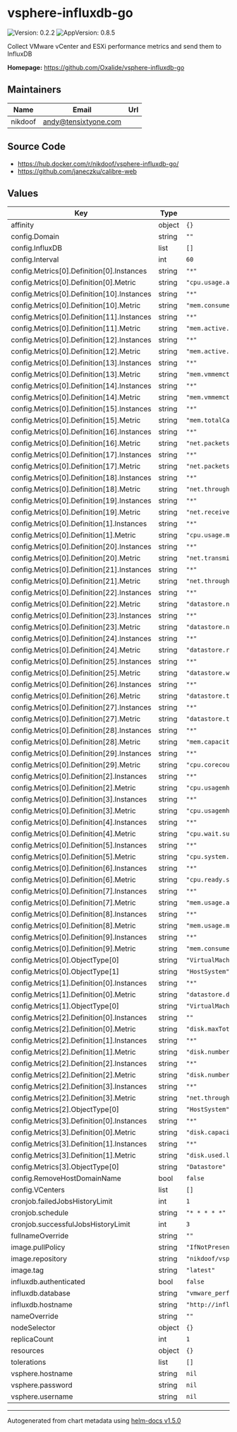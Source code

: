 # vsphere-influxdb-go

![Version: 0.2.2](https://img.shields.io/badge/Version-0.2.2-informational?style=flat-square) ![AppVersion: 0.8.5](https://img.shields.io/badge/AppVersion-0.8.5-informational?style=flat-square)

Collect VMware vCenter and ESXi performance metrics and send them to InfluxDB

**Homepage:** <https://github.com/Oxalide/vsphere-influxdb-go>

## Maintainers

| Name | Email | Url |
| ---- | ------ | --- |
| nikdoof | andy@tensixtyone.com |  |

## Source Code

* <https://hub.docker.com/r/nikdoof/vsphere-influxdb-go/>
* <https://github.com/janeczku/calibre-web>

## Values

| Key | Type | Default | Description |
|-----|------|---------|-------------|
| affinity | object | `{}` |  |
| config.Domain | string | `""` |  |
| config.InfluxDB | list | `[]` |  |
| config.Interval | int | `60` |  |
| config.Metrics[0].Definition[0].Instances | string | `"*"` |  |
| config.Metrics[0].Definition[0].Metric | string | `"cpu.usage.average"` |  |
| config.Metrics[0].Definition[10].Instances | string | `"*"` |  |
| config.Metrics[0].Definition[10].Metric | string | `"mem.consumed.maximum"` |  |
| config.Metrics[0].Definition[11].Instances | string | `"*"` |  |
| config.Metrics[0].Definition[11].Metric | string | `"mem.active.average"` |  |
| config.Metrics[0].Definition[12].Instances | string | `"*"` |  |
| config.Metrics[0].Definition[12].Metric | string | `"mem.active.maximum"` |  |
| config.Metrics[0].Definition[13].Instances | string | `"*"` |  |
| config.Metrics[0].Definition[13].Metric | string | `"mem.vmmemctl.average"` |  |
| config.Metrics[0].Definition[14].Instances | string | `"*"` |  |
| config.Metrics[0].Definition[14].Metric | string | `"mem.vmmemctl.maximum"` |  |
| config.Metrics[0].Definition[15].Instances | string | `"*"` |  |
| config.Metrics[0].Definition[15].Metric | string | `"mem.totalCapacity.average"` |  |
| config.Metrics[0].Definition[16].Instances | string | `"*"` |  |
| config.Metrics[0].Definition[16].Metric | string | `"net.packetsRx.summation"` |  |
| config.Metrics[0].Definition[17].Instances | string | `"*"` |  |
| config.Metrics[0].Definition[17].Metric | string | `"net.packetsTx.summation"` |  |
| config.Metrics[0].Definition[18].Instances | string | `"*"` |  |
| config.Metrics[0].Definition[18].Metric | string | `"net.throughput.usage.average"` |  |
| config.Metrics[0].Definition[19].Instances | string | `"*"` |  |
| config.Metrics[0].Definition[19].Metric | string | `"net.received.average"` |  |
| config.Metrics[0].Definition[1].Instances | string | `"*"` |  |
| config.Metrics[0].Definition[1].Metric | string | `"cpu.usage.maximum"` |  |
| config.Metrics[0].Definition[20].Instances | string | `"*"` |  |
| config.Metrics[0].Definition[20].Metric | string | `"net.transmitted.average"` |  |
| config.Metrics[0].Definition[21].Instances | string | `"*"` |  |
| config.Metrics[0].Definition[21].Metric | string | `"net.throughput.usage.nfs.average"` |  |
| config.Metrics[0].Definition[22].Instances | string | `"*"` |  |
| config.Metrics[0].Definition[22].Metric | string | `"datastore.numberReadAveraged.average"` |  |
| config.Metrics[0].Definition[23].Instances | string | `"*"` |  |
| config.Metrics[0].Definition[23].Metric | string | `"datastore.numberWriteAveraged.average"` |  |
| config.Metrics[0].Definition[24].Instances | string | `"*"` |  |
| config.Metrics[0].Definition[24].Metric | string | `"datastore.read.average"` |  |
| config.Metrics[0].Definition[25].Instances | string | `"*"` |  |
| config.Metrics[0].Definition[25].Metric | string | `"datastore.write.average"` |  |
| config.Metrics[0].Definition[26].Instances | string | `"*"` |  |
| config.Metrics[0].Definition[26].Metric | string | `"datastore.totalReadLatency.average"` |  |
| config.Metrics[0].Definition[27].Instances | string | `"*"` |  |
| config.Metrics[0].Definition[27].Metric | string | `"datastore.totalWriteLatency.average"` |  |
| config.Metrics[0].Definition[28].Instances | string | `"*"` |  |
| config.Metrics[0].Definition[28].Metric | string | `"mem.capacity.provisioned.average"` |  |
| config.Metrics[0].Definition[29].Instances | string | `"*"` |  |
| config.Metrics[0].Definition[29].Metric | string | `"cpu.corecount.provisioned.average"` |  |
| config.Metrics[0].Definition[2].Instances | string | `"*"` |  |
| config.Metrics[0].Definition[2].Metric | string | `"cpu.usagemhz.average"` |  |
| config.Metrics[0].Definition[3].Instances | string | `"*"` |  |
| config.Metrics[0].Definition[3].Metric | string | `"cpu.usagemhz.maximum"` |  |
| config.Metrics[0].Definition[4].Instances | string | `"*"` |  |
| config.Metrics[0].Definition[4].Metric | string | `"cpu.wait.summation"` |  |
| config.Metrics[0].Definition[5].Instances | string | `"*"` |  |
| config.Metrics[0].Definition[5].Metric | string | `"cpu.system.summation"` |  |
| config.Metrics[0].Definition[6].Instances | string | `"*"` |  |
| config.Metrics[0].Definition[6].Metric | string | `"cpu.ready.summation"` |  |
| config.Metrics[0].Definition[7].Instances | string | `"*"` |  |
| config.Metrics[0].Definition[7].Metric | string | `"mem.usage.average"` |  |
| config.Metrics[0].Definition[8].Instances | string | `"*"` |  |
| config.Metrics[0].Definition[8].Metric | string | `"mem.usage.maximum"` |  |
| config.Metrics[0].Definition[9].Instances | string | `"*"` |  |
| config.Metrics[0].Definition[9].Metric | string | `"mem.consumed.average"` |  |
| config.Metrics[0].ObjectType[0] | string | `"VirtualMachine"` |  |
| config.Metrics[0].ObjectType[1] | string | `"HostSystem"` |  |
| config.Metrics[1].Definition[0].Instances | string | `"*"` |  |
| config.Metrics[1].Definition[0].Metric | string | `"datastore.datastoreVMObservedLatency.latest"` |  |
| config.Metrics[1].ObjectType[0] | string | `"VirtualMachine"` |  |
| config.Metrics[2].Definition[0].Instances | string | `""` |  |
| config.Metrics[2].Definition[0].Metric | string | `"disk.maxTotalLatency.latest"` |  |
| config.Metrics[2].Definition[1].Instances | string | `"*"` |  |
| config.Metrics[2].Definition[1].Metric | string | `"disk.numberReadAveraged.average"` |  |
| config.Metrics[2].Definition[2].Instances | string | `"*"` |  |
| config.Metrics[2].Definition[2].Metric | string | `"disk.numberWriteAveraged.average"` |  |
| config.Metrics[2].Definition[3].Instances | string | `"*"` |  |
| config.Metrics[2].Definition[3].Metric | string | `"net.throughput.contention.summation"` |  |
| config.Metrics[2].ObjectType[0] | string | `"HostSystem"` |  |
| config.Metrics[3].Definition[0].Instances | string | `"*"` |  |
| config.Metrics[3].Definition[0].Metric | string | `"disk.capacity.latest"` |  |
| config.Metrics[3].Definition[1].Instances | string | `"*"` |  |
| config.Metrics[3].Definition[1].Metric | string | `"disk.used.latest"` |  |
| config.Metrics[3].ObjectType[0] | string | `"Datastore"` |  |
| config.RemoveHostDomainName | bool | `false` |  |
| config.VCenters | list | `[]` |  |
| cronjob.failedJobsHistoryLimit | int | `1` |  |
| cronjob.schedule | string | `"* * * * *"` |  |
| cronjob.successfulJobsHistoryLimit | int | `3` |  |
| fullnameOverride | string | `""` |  |
| image.pullPolicy | string | `"IfNotPresent"` |  |
| image.repository | string | `"nikdoof/vsphere-influxdb-go"` |  |
| image.tag | string | `"latest"` |  |
| influxdb.authenticated | bool | `false` |  |
| influxdb.database | string | `"vmware_performance"` |  |
| influxdb.hostname | string | `"http://influxdb:8086"` |  |
| nameOverride | string | `""` |  |
| nodeSelector | object | `{}` |  |
| replicaCount | int | `1` |  |
| resources | object | `{}` |  |
| tolerations | list | `[]` |  |
| vsphere.hostname | string | `nil` |  |
| vsphere.password | string | `nil` |  |
| vsphere.username | string | `nil` |  |

----------------------------------------------
Autogenerated from chart metadata using [helm-docs v1.5.0](https://github.com/norwoodj/helm-docs/releases/v1.5.0)
